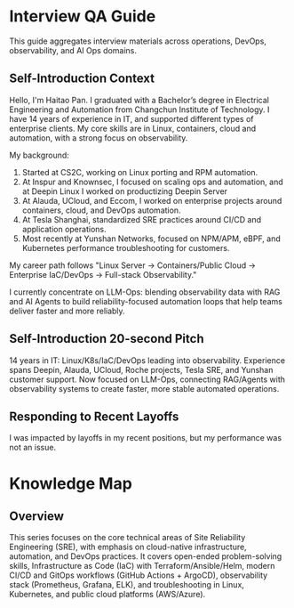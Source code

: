 # Interview QA Guide

This guide aggregates interview materials across operations, DevOps, observability, and AI Ops domains.

## Self-Introduction Context

Hello, I'm Haitao Pan.
I graduated with a Bachelor’s degree in Electrical Engineering and Automation from Changchun Institute of Technology.
I have 14 years of experience in IT, and supported different types of enterprise clients. 
My core skills are in Linux, containers, cloud and automation, with a strong focus on observability.

My background:

1. Started at CS2C, working on Linux porting and RPM automation.
2. At Inspur and Knownsec, I focused on scaling ops and automation, and at Deepin Linux I worked on productizing Deepin Server
3. At Alauda, UCloud, and Eccom, I worked on enterprise projects around containers, cloud, and DevOps automation.
4. At Tesla Shanghai, standardized SRE practices around CI/CD and application operations.
5. Most recently at Yunshan Networks, focused on NPM/APM, eBPF, and Kubernetes performance troubleshooting for customers.

My career path follows "Linux Server → Containers/Public Cloud → Enterprise IaC/DevOps → Full-stack Observability." 

I currently concentrate on LLM-Ops: blending observability data with RAG and AI Agents to build reliability-focused automation loops that help teams deliver faster and more reliably.

## Self-Introduction 20-second Pitch

14 years in IT: Linux/K8s/IaC/DevOps leading into observability. Experience spans Deepin, Alauda, UCloud, Roche projects, Tesla SRE, and Yunshan customer support. Now focused on LLM-Ops, connecting RAG/Agents with observability systems to create faster, more stable automated operations.

## Responding to Recent Layoffs

I was impacted by layoffs in my recent positions, but my performance was not an issue.

# Knowledge Map

## Overview

This series focuses on the core technical areas of Site Reliability Engineering (SRE), with emphasis on cloud-native infrastructure, automation, and DevOps practices. It covers open-ended problem-solving skills, Infrastructure as Code (IaC) with Terraform/Ansible/Helm, modern CI/CD and GitOps workflows (GitHub Actions + ArgoCD), observability stack (Prometheus, Grafana, ELK), and troubleshooting in Linux, Kubernetes, and public cloud platforms (AWS/Azure).
